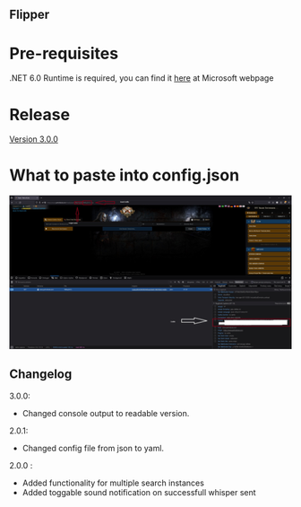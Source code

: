 ## Flipper
# Pre-requisites
.NET 6.0 Runtime is required, you can find it [here](https://dotnet.microsoft.com/en-us/download/dotnet/6.0/runtime?cid=getdotnetcore&os=windows&arch=x64) at Microsoft webpage

# Release
[Version 3.0.0](https://github.com/Zygiell/Flipper/files/14830183/Flipper_v3.0.0.zip)
# What to paste into config.json
![Guide](guide.jpg)

## Changelog
3.0.0:
- Changed console output to readable version.

2.0.1:
- Changed config file from json to yaml.

2.0.0 :
- Added functionality for multiple search instances
- Added toggable sound notification on successfull whisper sent
